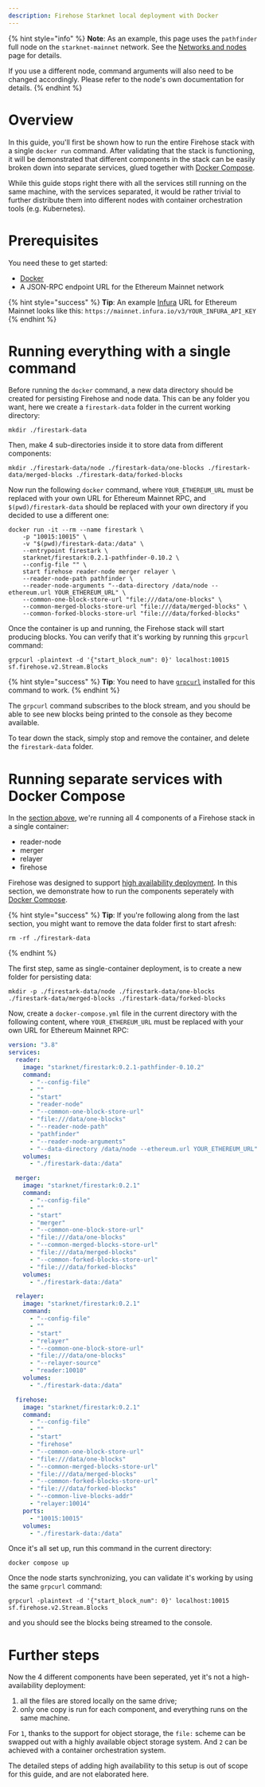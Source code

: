 ```yaml
---
description: Firehose Starknet local deployment with Docker
---
```


{% hint style="info" %}
**Note**: As an example, this page uses the `pathfinder` full node on the `starknet-mainnet` network. See the [Networks and nodes](./networks-and-nodes.md) page for details.

If you use a different node, command arguments will also need to be changed accordingly. Please refer to the node's own documentation for details.
{% endhint %}

# Overview

In this guide, you'll first be shown how to run the entire Firehose stack with a single `docker run` command. After validating that the stack is functioning, it will be demonstrated that different components in the stack can be easily broken down into separate services, glued together with [Docker Compose](https://docs.docker.com/compose/).

While this guide stops right there with all the services still running on the same machine, with the services separated, it would be rather trivial to further distribute them into different nodes with container orchestration tools (e.g. Kubernetes).

# Prerequisites

You need these to get started:

- [Docker](https://docs.docker.com/engine/install/)
- A JSON-RPC endpoint URL for the Ethereum Mainnet network

{% hint style="success" %}
**Tip**: An example [Infura](https://www.infura.io/) URL for Ethereum Mainnet looks like this: `https://mainnet.infura.io/v3/YOUR_INFURA_API_KEY`
{% endhint %}

# Running everything with a single command

Before running the `docker` command, a new data directory should be created for persisting Firehose and node data. This can be any folder you want, here we create a `firestark-data` folder in the current working directory:

```console
mkdir ./firestark-data
```

Then, make 4 sub-directories inside it to store data from different components:

```console
mkdir ./firestark-data/node ./firestark-data/one-blocks ./firestark-data/merged-blocks ./firestark-data/forked-blocks
```

Now run the following `docker` command, where `YOUR_ETHEREUM_URL` must be replaced with your own URL for Ethereum Mainnet RPC, and `$(pwd)/firestark-data` should be replaced with your own directory if you decided to use a different one:

```console
docker run -it --rm --name firestark \
    -p "10015:10015" \
    -v "$(pwd)/firestark-data:/data" \
    --entrypoint firestark \
    starknet/firestark:0.2.1-pathfinder-0.10.2 \
    --config-file "" \
    start firehose reader-node merger relayer \
    --reader-node-path pathfinder \
    --reader-node-arguments "--data-directory /data/node --ethereum.url YOUR_ETHEREUM_URL" \
    --common-one-block-store-url "file:///data/one-blocks" \
    --common-merged-blocks-store-url "file:///data/merged-blocks" \
    --common-forked-blocks-store-url "file:///data/forked-blocks"
```

Once the container is up and running, the Firehose stack will start producing blocks. You can verify that it's working by running this `grpcurl` command:

```console
grpcurl -plaintext -d '{"start_block_num": 0}' localhost:10015 sf.firehose.v2.Stream.Blocks
```

{% hint style="success" %}
**Tip**: You need to have [`grpcurl`](https://github.com/fullstorydev/grpcurl) installed for this command to work.
{% endhint %}

The `grpcurl` command subscribes to the block stream, and you should be able to see new blocks being printed to the console as they become available.

To tear down the stack, simply stop and remove the container, and delete the `firestark-data` folder.

# Running separate services with Docker Compose

In the [section above](#running-everything-with-a-single-command), we're running all 4 components of a Firehose stack in a single container:

- reader-node
- merger
- relayer
- firehose

Firehose was designed to support [high availability deployment](https://xjonathanlei.gitbook.io/firehose/architecture/components/high-availability). In this section, we demonstrate how to run the components seperately with [Docker Compose](https://docs.docker.com/compose/).

{% hint style="success" %}
**Tip**: If you're following along from the last section, you might want to remove the data folder first to start afresh:

```console
rm -rf ./firestark-data
```

{% endhint %}

The first step, same as single-container deployment, is to create a new folder for persisting data:

```console
mkdir -p ./firestark-data/node ./firestark-data/one-blocks ./firestark-data/merged-blocks ./firestark-data/forked-blocks
```

Now, create a `docker-compose.yml` file in the current directory with the following content, where `YOUR_ETHEREUM_URL` must be replaced with your own URL for Ethereum Mainnet RPC:

```yaml
version: "3.8"
services:
  reader:
    image: "starknet/firestark:0.2.1-pathfinder-0.10.2"
    command:
      - "--config-file"
      - ""
      - "start"
      - "reader-node"
      - "--common-one-block-store-url"
      - "file:///data/one-blocks"
      - "--reader-node-path"
      - "pathfinder"
      - "--reader-node-arguments"
      - "--data-directory /data/node --ethereum.url YOUR_ETHEREUM_URL"
    volumes:
      - "./firestark-data:/data"

  merger:
    image: "starknet/firestark:0.2.1"
    command:
      - "--config-file"
      - ""
      - "start"
      - "merger"
      - "--common-one-block-store-url"
      - "file:///data/one-blocks"
      - "--common-merged-blocks-store-url"
      - "file:///data/merged-blocks"
      - "--common-forked-blocks-store-url"
      - "file:///data/forked-blocks"
    volumes:
      - "./firestark-data:/data"

  relayer:
    image: "starknet/firestark:0.2.1"
    command:
      - "--config-file"
      - ""
      - "start"
      - "relayer"
      - "--common-one-block-store-url"
      - "file:///data/one-blocks"
      - "--relayer-source"
      - "reader:10010"
    volumes:
      - "./firestark-data:/data"

  firehose:
    image: "starknet/firestark:0.2.1"
    command:
      - "--config-file"
      - ""
      - "start"
      - "firehose"
      - "--common-one-block-store-url"
      - "file:///data/one-blocks"
      - "--common-merged-blocks-store-url"
      - "file:///data/merged-blocks"
      - "--common-forked-blocks-store-url"
      - "file:///data/forked-blocks"
      - "--common-live-blocks-addr"
      - "relayer:10014"
    ports:
      - "10015:10015"
    volumes:
      - "./firestark-data:/data"
```

Once it's all set up, run this command in the current directory:

```console
docker compose up
```

Once the node starts synchronizing, you can validate it's working by using the same `grpcurl` command:

```console
grpcurl -plaintext -d '{"start_block_num": 0}' localhost:10015 sf.firehose.v2.Stream.Blocks
```

and you should see the blocks being streamed to the console.

# Further steps

Now the 4 different components have been seperated, yet it's not a high-availability deployment:

1. all the files are stored locally on the same drive;
2. only one copy is run for each component, and everything runs on the same machine.

For `1`, thanks to the support for object storage, the `file:` scheme can be swapped out with a highly available object storage system. And `2` can be achieved with a container orchestration system.

The detailed steps of adding high availability to this setup is out of scope for this guide, and are not elaborated here.
